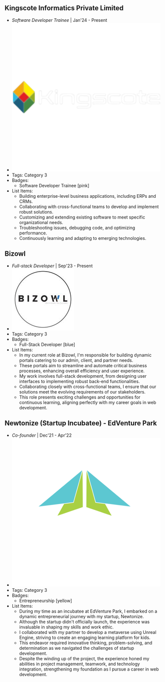 ## Kingscote Informatics Private Limited
- *Software Developer Trainee* | Jan'24 - Present
- ![logo512](../assets/kingscote-logo.png)
- Tags: Category 3
- Badges:
  - Software Developer Trainee [pink]
- List Items:
  - Building enterprise-level business applications, including ERPs and CRMs.
  - Collaborating with cross-functional teams to develop and implement robust solutions.
  - Customizing and extending existing software to meet specific organizational needs.
  - Troubleshooting issues, debugging code, and optimizing performance.
  - Continuously learning and adapting to emerging technologies.

## Bizowl
- *Full-stack Developer* | Sep'23 - Present
- ![logo512](../assets/bizowl2.jpeg)
- Tags: Category 3
- Badges:
  - Full-Stack Developer [blue]
- List Items:
  - In my current role at Bizowl, I'm responsible for building dynamic portals catering to our admin, client, and partner needs.
  - These portals aim to streamline and automate critical business processes, enhancing overall efficiency and user experience.
  - My work involves full-stack development, from designing user interfaces to implementing robust back-end functionalities.
  - Collaborating closely with cross-functional teams, I ensure that our solutions meet the evolving requirements of our stakeholders.
  - This role presents exciting challenges and opportunities for continuous learning, aligning perfectly with my career goals in web development.

## Newtonize (Startup Incubatee) - EdVenture Park
- *Co-founder* | Dec'21 - Apr'22
- ![logo512](../assets/EdVENTURE-PARK-White-Logo-1-1.png)
- Tags: Category 3
- Badges:
  - Entrepreneurship [yellow]
- List Items:
  - During my time as an incubatee at EdVenture Park, I embarked on a dynamic entrepreneurial journey with my startup, Newtonize.
  - Although the startup didn't officially launch, the experience was invaluable in shaping my skills and work ethic.
  - I collaborated with my partner to develop a metaverse using Unreal Engine, striving to create an engaging learning platform for kids.
  - This endeavor required innovative thinking, problem-solving, and determination as we navigated the challenges of startup development.
  - Despite the winding up of the project, the experience honed my abilities in project management, teamwork, and technology integration, strengthening my foundation as I pursue a career in web development.